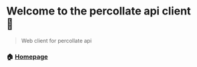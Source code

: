 # Welcome to the percollate api client 👋

> Web client for percollate api

### 🏠 [Homepage](https://percollate-api-client.now.sh/)
